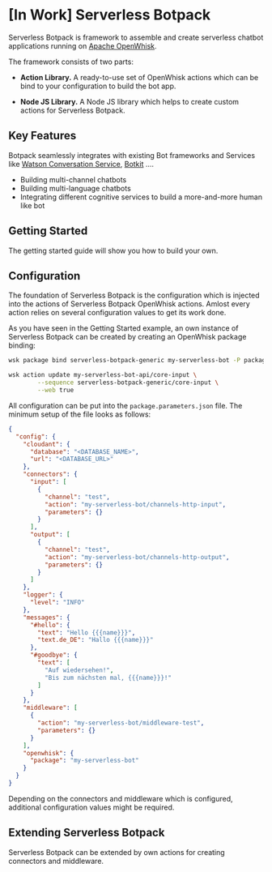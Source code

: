 # [In Work] Serverless Botpack

Serverless Botpack is framework to assemble and create serverless chatbot applications running on [Apache OpenWhisk](https://openwhisk.incubator.apache.org/).

The framework consists of two parts:

* **Action Library.** A ready-to-use set of OpenWhisk actions which can be bind to your configuration to build the bot app.

* **Node JS Library.** A Node JS library which helps to create custom actions for Serverless Botpack.

## Key Features

Botpack seamlessly integrates with existing Bot frameworks and Services like [Watson Conversation Service](http://todo), [Botkit](http://) ....

* Building multi-channel chatbots
* Building multi-language chatbots
* Integrating different cognitive services to build a more-and-more human like bot

## Getting Started

The getting started guide will show you how to build your own.

## Configuration

The foundation of Serverless Botpack is the configuration which is injected into the actions of Serverless Botpack OpenWhisk actions. Amlost every action relies on several configuration values to get its work done.

As you have seen in the Getting Started example, an own instance of Serverless Botpack can be created by creating an OpenWhisk package binding:

```bash
wsk package bind serverless-botpack-generic my-serverless-bot -P package.parameters.json

wsk action update my-serverless-bot-api/core-input \
        --sequence serverless-botpack-generic/core-input \
        --web true
```

All configuration can be put into the `package.parameters.json` file. The minimum setup of the file looks as follows:

```json
{
  "config": {
    "cloudant": {
      "database": "<DATABASE_NAME>",
      "url": "<DATABASE_URL>"
    },
    "connectors": {
      "input": [
        {
          "channel": "test",
          "action": "my-serverless-bot/channels-http-input",
          "parameters": {}
        }
      ],
      "output": [
        {
          "channel": "test",
          "action": "my-serverless-bot/channels-http-output",
          "parameters": {}
        }
      ]
    },
    "logger": {
      "level": "INFO"
    },
    "messages": {
      "#hello": {
        "text": "Hello {{{name}}}",
        "text.de_DE": "Hallo {{{name}}}"
      },
      "#goodbye": {
        "text": [
          "Auf wiedersehen!",
          "Bis zum nächsten mal, {{{name}}}!"
        ]
      }
    },
    "middleware": [
      {
        "action": "my-serverless-bot/middleware-test",
        "parameters": {}
      } 
    ],
    "openwhisk": {
      "package": "my-serverless-bot"
    }
  }
}
```

Depending on the connectors and middleware which is configured, additional configuration values might be required.

## Extending Serverless Botpack

Serverless Botpack can be extended by own actions for creating connectors and middleware.
